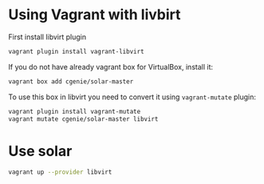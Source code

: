 # Using Vagrant with livbirt

First install libvirt plugin

```bash
vagrant plugin install vagrant-libvirt
```

If you do not have already vagrant box for VirtualBox, install it:

```bash
vagrant box add cgenie/solar-master
```

To use this box in libvirt you need to convert it using `vagrant-mutate` plugin:

```bash
vagrant plugin install vagrant-mutate
vagrant mutate cgenie/solar-master libvirt
```

# Use solar

``` bash
vagrant up --provider libvirt
```
